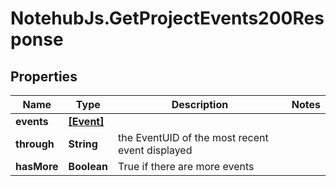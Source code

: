 # NotehubJs.GetProjectEvents200Response

## Properties

Name | Type | Description | Notes
------------ | ------------- | ------------- | -------------
**events** | [**[Event]**](Event.md) |  | 
**through** | **String** | the EventUID of the most recent event displayed | 
**hasMore** | **Boolean** | True if there are more events | 


